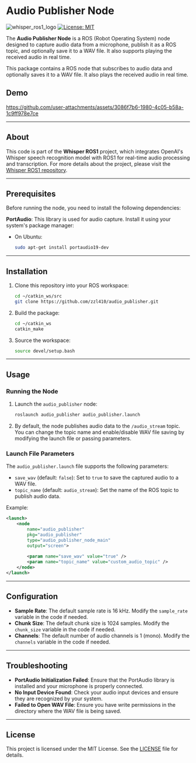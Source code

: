 # Audio Publisher Node
![whisper_ros1_logo](https://github.com/user-attachments/assets/477981a7-4ef6-4ee9-8a5b-2f877dbeec6e)
[![License: MIT](https://img.shields.io/badge/license-MIT-blue.svg)](https://opensource.org/licenses/MIT)

The **Audio Publisher Node** is a ROS (Robot Operating System) node designed to capture audio data from a microphone, publish it as a ROS topic, and optionally save it to a WAV file. It also supports playing the received audio in real time.

This package contains a ROS node that subscribes to audio data and optionally saves it to a WAV file. It also plays the received audio in real time.

## Demo

https://github.com/user-attachments/assets/3086f7b6-1980-4c05-b58a-1c9ff978e7ce

---

## About

This code is part of the **Whisper ROS1** project, which integrates OpenAI's Whisper speech recognition model with ROS1 for real-time audio processing and transcription. For more details about the project, please visit the [Whisper ROS1 repository](https://github.com/zzl410/whisper_ros1).

---

## Prerequisites

Before running the node, you need to install the following dependencies:

**PortAudio**: This library is used for audio capture. Install it using your system's package manager:
   - On Ubuntu:
     ```bash
     sudo apt-get install portaudio19-dev
     ```

---

## Installation

1. Clone this repository into your ROS workspace:
   ```bash
   cd ~/catkin_ws/src
   git clone https://github.com/zzl410/audio_publisher.git
   ```

2. Build the package:
   ```bash
   cd ~/catkin_ws
   catkin_make
   ```

3. Source the workspace:
   ```bash
   source devel/setup.bash
   ```

---

## Usage

### Running the Node

1. Launch the `audio_publisher` node:
   ```bash
   roslaunch audio_publisher audio_publisher.launch
   ```

2. By default, the node publishes audio data to the `/audio_stream` topic. You can change the topic name and enable/disable WAV file saving by modifying the launch file or passing parameters.

### Launch File Parameters

The `audio_publisher.launch` file supports the following parameters:

- `save_wav` (default: `false`): Set to `true` to save the captured audio to a WAV file.
- `topic_name` (default: `audio_stream`): Set the name of the ROS topic to publish audio data.

Example:
```xml
<launch>
    <node
        name="audio_publisher"
        pkg="audio_publisher"
        type="audio_publisher_node_main"
        output="screen">
        
        <param name="save_wav" value="true" />
        <param name="topic_name" value="custom_audio_topic" />
    </node>
</launch>
```

---

## Configuration

- **Sample Rate**: The default sample rate is 16 kHz. Modify the `sample_rate` variable in the code if needed.
- **Chunk Size**: The default chunk size is 1024 samples. Modify the `chunk_size` variable in the code if needed.
- **Channels**: The default number of audio channels is 1 (mono). Modify the `channels` variable in the code if needed.

---

## Troubleshooting

- **PortAudio Initialization Failed**: Ensure that the PortAudio library is installed and your microphone is properly connected.
- **No Input Device Found**: Check your audio input devices and ensure they are recognized by your system.
- **Failed to Open WAV File**: Ensure you have write permissions in the directory where the WAV file is being saved.

---

## License

This project is licensed under the MIT License. See the [LICENSE](LICENSE) file for details.


